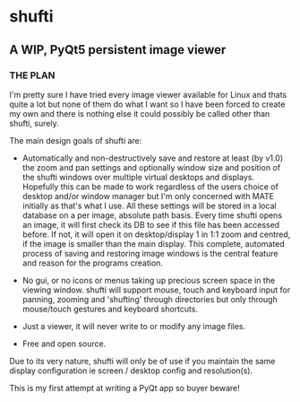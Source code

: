 # shufti

## A WIP, PyQt5 persistent image viewer

### THE PLAN

I'm pretty sure I have tried every image viewer available for Linux and thats quite a lot but none of them do what I want so I have been forced to create my own and there is nothing else it could possibly be called other than shufti, surely.

The main design goals of shufti are:

* Automatically and non-destructively save and restore at least (by v1.0) the zoom and pan settings and optionally window size and position of the shufti windows over multiple virtual desktops and displays. Hopefully this can be made to work regardless of the users choice of desktop and/or window manager but I'm only concerned with MATE initially as that's what I use. All these settings will be stored in a local database on a per image, absolute path basis. Every time shufti opens an image, it will first check its DB to see if this file has been accessed before. If not, it will open it on desktop/display 1 in 1:1 zoom and centred, if the image is smaller than the main display. This complete, automated process of saving and restoring image windows is the central feature and reason for the programs creation.

* No gui, or no icons or menus taking up precious screen space in the viewing window. shufti will support mouse, touch and keyboard input for panning, zooming and 'shufting' through directories but only through mouse/touch gestures and keyboard shortcuts.

* Just a viewer, it will never write to or modify any image files. 

* Free and open source.

Due to its very nature, shufti will only be of use if you maintain the same display configuration ie screen / desktop config and resolution(s).

This is my first attempt at writing a PyQt app so buyer beware!

